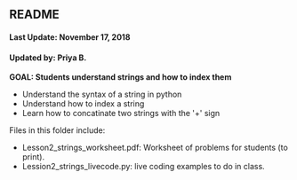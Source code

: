 ## README
#### Last Update: November 17, 2018
#### Updated by: Priya B.

**GOAL: Students understand strings and how to index them**
* Understand the syntax of a string in python
* Understand how to index a string
* Learn how to concatinate two strings with the '+' sign

Files in this folder include:

* Lesson2_strings_worksheet.pdf: Worksheet of problems for students (to print).
* Lession2_strings_livecode.py:  live coding examples to do in class.
